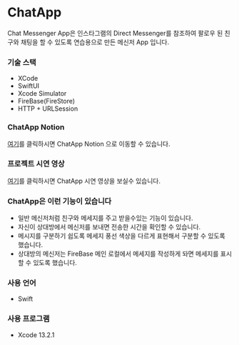 # ChatApp
Chat Messenger App은 인스타그램의 Direct Messenger를 참조하여 팔로우 된 친구와 채팅을 할 수 있도록 연습용으로 만든 메신저 App 입니다.

### 기술 스택
- XCode
- SwiftUI
- Xcode Simulator
- FireBase(FireStore)
- HTTP + URLSession

### ChatApp Notion 
[여기](https://www.notion.so/Messenger-App-a0bef1454e304a0a80e49c71c2c1b9e7?pvs=4)를 클릭하시면 ChatApp Notion 으로 이동할 수 있습니다. 

### 프로젝트 시연 영상
[여기](https://youtu.be/cG7c6JwBkWA)를 클릭하시면 ChatApp 시연 영상을 보실수 있습니다.

### ChatApp은 이런 기능이 있습니다
- 일반 메신저처럼 친구와 메세지를 주고 받을수있는 기능이 있습니다.
- 자신이 상대방에서 메신저를 보내면 전송한 시간을 확인할 수 있습니다.
- 메시지를 구분하기 쉽도록 메세지 풍선 색상을 다르게 표현해서 구분할 수 있도록 했습니다. 
- 상대방의 메신저는 FireBase 메인 로컬에서 메세지를 작성하게 돠면 메세지를 표시할 수 있도록 했습니다.

### 사용 언어
- Swift

### 사용 프로그램
- Xcode 13.2.1
